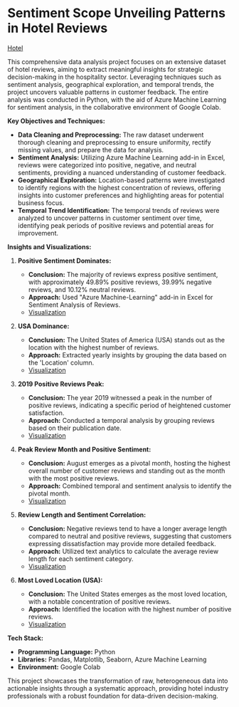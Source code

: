 # Sentiment Scope Unveiling Patterns in Hotel Reviews

[Hotel](https://unsplash.com/photos/gray-table-lamp-beside-white-bed-pillow-uocSnWMhnAs?utm_content=creditShareLink&utm_medium=referral&utm_source=unsplash)

This comprehensive data analysis project focuses on an extensive dataset of hotel reviews, aiming to extract meaningful insights for strategic decision-making in the hospitality sector. Leveraging techniques such as sentiment analysis, geographical exploration, and temporal trends, the project uncovers valuable patterns in customer feedback. The entire analysis was conducted in Python, with the aid of Azure Machine Learning for sentiment analysis, in the collaborative environment of Google Colab.

**Key Objectives and Techniques:**
- **Data Cleaning and Preprocessing:** The raw dataset underwent thorough cleaning and preprocessing to ensure uniformity, rectify missing values, and prepare the data for analysis.
- **Sentiment Analysis:** Utilizing Azure Machine Learning add-in in Excel, reviews were categorized into positive, negative, and neutral sentiments, providing a nuanced understanding of customer feedback.
- **Geographical Exploration:** Location-based patterns were investigated to identify regions with the highest concentration of reviews, offering insights into customer preferences and highlighting areas for potential business focus.
- **Temporal Trend Identification:** The temporal trends of reviews were analyzed to uncover patterns in customer sentiment over time, identifying peak periods of positive reviews and potential areas for improvement.

**Insights and Visualizations:**
1. **Positive Sentiment Dominates:**
   - **Conclusion:** The majority of reviews express positive sentiment, with approximately 49.89% positive reviews, 39.99% negative reviews, and 10.12% neutral reviews.
   - **Approach:** Used "Azure Machine-Learning" add-in in Excel for Sentiment Analysis of Reviews.
   - [Visualization](#link-to-visualization-image)

2. **USA Dominance:**
   - **Conclusion:** The United States of America (USA) stands out as the location with the highest number of reviews.
   - **Approach:** Extracted yearly insights by grouping the data based on the 'Location' column.
   - [Visualization](#link-to-visualization-image)

3. **2019 Positive Reviews Peak:**
   - **Conclusion:** The year 2019 witnessed a peak in the number of positive reviews, indicating a specific period of heightened customer satisfaction.
   - **Approach:** Conducted a temporal analysis by grouping reviews based on their publication date.
   - [Visualization](#link-to-visualization-image)

4. **Peak Review Month and Positive Sentiment:**
   - **Conclusion:** August emerges as a pivotal month, hosting the highest overall number of customer reviews and standing out as the month with the most positive reviews.
   - **Approach:** Combined temporal and sentiment analysis to identify the pivotal month.
   - [Visualization](#link-to-visualization-image)

5. **Review Length and Sentiment Correlation:**
   - **Conclusion:** Negative reviews tend to have a longer average length compared to neutral and positive reviews, suggesting that customers expressing dissatisfaction may provide more detailed feedback.
   - **Approach:** Utilized text analytics to calculate the average review length for each sentiment category.
   - [Visualization](#link-to-visualization-image)

6. **Most Loved Location (USA):**
   - **Conclusion:** The United States emerges as the most loved location, with a notable concentration of positive reviews.
   - **Approach:** Identified the location with the highest number of positive reviews.
   - [Visualization](#link-to-visualization-image)

**Tech Stack:**
- **Programming Language:** Python
- **Libraries:** Pandas, Matplotlib, Seaborn, Azure Machine Learning
- **Environment:** Google Colab

This project showcases the transformation of raw, heterogeneous data into actionable insights through a systematic approach, providing hotel industry professionals with a robust foundation for data-driven decision-making.
